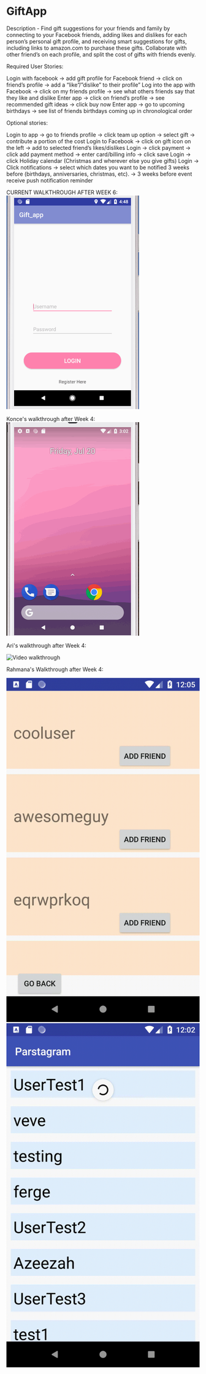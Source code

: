 # GiftApp

Description - Find gift suggestions for your friends and family by connecting to your Facebook friends, adding likes and dislikes for each person’s personal gift profile, and receiving smart suggestions for gifts, including links to amazon.com to purchase these gifts. Collaborate with other friend’s on each profile, and split the cost of gifts with friends evenly.



Required User Stories:

Login with facebook → add gift profile for Facebook friend → click on friend’s profile → add a “like”/”dislike” to their profile”
Log into the app with Facebook →  click on my friends profile →  see what others friends say that they like and dislike
Enter app → click on friend’s profile → see recommended gift ideas → click buy now
Enter app → go to upcoming birthdays → see list of friends birthdays coming up in chronological order

Optional stories:

Login to app → go to friends profile → click team up option → select gift → contribute a portion of the cost
Login to Facebook → click on gift icon on the left → add to selected friend’s likes/dislikes
Login → click payment → click add payment method → enter card/billing info → click save
Login → click Holiday calendar (Christmas and wherever else you give gifts)
Login → Click notifications → select which dates you want to be notified 3 weeks before (birthdays, anniversaries, christmas, etc). → 3 weeks before event receive push notification reminder


CURRENT WALKTHROUGH AFTER WEEK 6:
<img src='https://github.com/FBU-final-project/GiftApp/blob/master/week6Walkthrough.gif' title='Video Walkthrough' width='' alt='Video Walkthrough' />

Konce's walkthrough after Week 4:
<img src='https://github.com/FBU-final-project/GiftApp/blob/KonceDevelopment/calendarWalkthrough.gif' title='Video Walkthrough' width='' alt='Video Walkthrough' />

Ari's walkthrough after Week 4:

<img src='https://i.imgur.com/5KxvvxT.gif' title='Video walkthrough' width='' alt='Video walkthrough' />

Rahmana's Walkthrough after Week 4:

<img src='https://github.com/FBU-final-project/GiftApp/blob/Rahmana_branch/AddFriends.gif' title='Add Friends' width='' alt='Video Walkthrough' />

<img src='https://github.com/FBU-final-project/GiftApp/blob/Rahmana_branch/CurrentFriends.gif' title='Add Friends' width='' alt='Video Walkthrough' />
